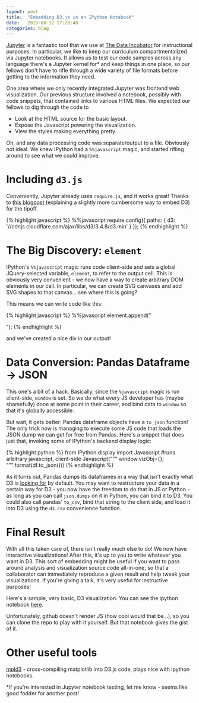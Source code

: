 ```yaml
---
layout: post
title:  "Embedding D3.js in an IPython Notebook"
date:   2015-08-12 17:20:40
categories: blog
---
```


[Jupyter](https://jupyter.org/) is a fantastic tool that we use at [The Data Incubator](http://www.thedataincubator.com/) for instructional purposes. 
In particular, we like to keep our curriculum compartmentalized via Jupyter notebooks. It allows us to test our code samples across any language there's a Jupyter kernel for\* and keep things in one place, so our fellows don't have to rifle through a wide variety of file formats before getting to the information they need.

One area where we only recently integrated Jupyter was frontend web visualization. Our previous structure involved a notebook, possibly with code snippets, that contained links to various HTML files. We expected our fellows to dig through the code to 

- Look at the HTML source for the basic layout.
- Expose the Javascript powering the visualization.
- View the styles making everything pretty.

Oh, and any data processing code was separate/output to a file. Obviously not ideal. We knew IPython had a `%%javascript` magic, and started rifling around to see what we could improve. 



Including `d3.js`
===
Conveniently, Jupyter already uses `require.js`, and it works great! Thanks to [this blogpost](http://www.machinalis.com/blog/embedding-interactive-charts-on-an-ipython-nb/) (explaining a slightly more cumbersome way to embed D3) for the tipoff.

{% highlight javascript %}
%%javascript
require.config({
  paths: {
      d3: '//cdnjs.cloudflare.com/ajax/libs/d3/3.4.8/d3.min'
  }
});
{% endhighlight %}

The Big Discovery: `element`
===
IPython's `%%javascript` magic runs code client-side and sets a global JQuery-selected variable, `element`, to refer to the output cell. This is obviously very convenient - we now have a way to create arbitrary DOM elements in our cell. In particular, we can create SVG canvases and add SVG shapes to that canvas... see where this is going?

This means we can write code like this:

{% highlight javascript %}
%%javascript
element.append("<div id='chart1'></div>");
{% endhighlight %}

and we've created a nice div in our output!

Data Conversion: Pandas Dataframe -> JSON
===
This one's a bit of a hack. Basically, since the `%javascript` magic is run client-side, `window` is set. So we do what every JS developer has (maybe shamefully) done at some point in their career, and bind data to `window` so that it's globally accessible.

But wait, it gets better: Pandas dataframe objects have a `to_json` function! The only trick now is managing to execute some JS code that loads the JSON dump we can get for free from Pandas. Here's a snippet that does just that, invoking some of IPython's backend display logic:

{% highlight python %}
from IPython.display import Javascript
#runs arbitrary javascript, client-side
Javascript("""
           window.vizObj={};
           """.format(df.to_json()))
{% endhighlight %}

As it turns out, Pandas dumps its dataframes in a way that isn't exactly what D3 is [looking for](https://github.com/mbostock/d3/wiki/Selections#data) by default. You may want to restructure your data in a certain way for D3 - you now have the freedom to do that in JS or Python - as long as you can call `json.dumps` on it in Python, you can bind it to D3. You could also call pandas' `to_csv`, bind that string to the client side, and load it into D3 using the `d3.csv` convenience function.

Final Result 
=====
With all this taken care of, there isn't really much else to do! We now have interactive visualizations! After this, it's up to you to write whatever you want in D3. This sort of embedding might be useful if you want to pass around analysis and visualization source code all-in-one, so that a collaborator can immediately reproduce a given result and help tweak your visualizations. If you're giving a talk, it's very useful for instructive purposes!

Here's a sample, very basic, D3 visualization. You can see the ipython notebook [here](https://github.com/cmoscardi/embedded_d3_example/blob/master/Embedded_D3.ipynb). 

Unfortunately, github doesn't render JS (how cool would that be...), so you can clone the repo to play with it yourself. But that notebook gives the gist of it.


Other useful tools
===
[mpld3](http://mpld3.github.io/) - cross-compiling matplotlib into D3.js code, plays nice with ipython notebooks.


\*if you're interested in Jupyter notebook testing, let me know - seems like good fodder for another post!

